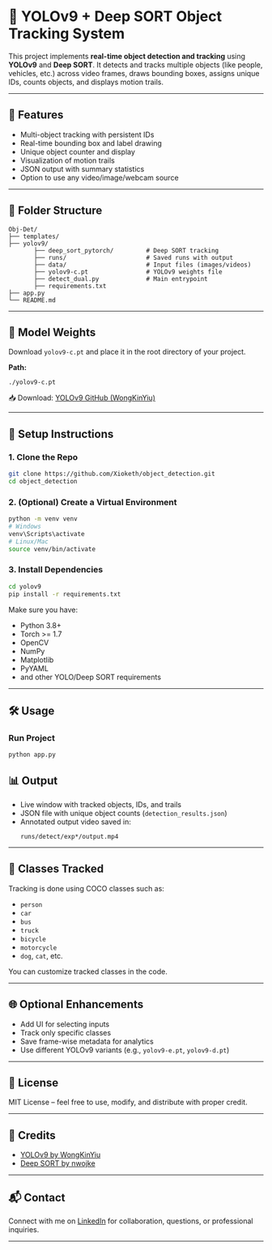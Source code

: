 # 🧠 YOLOv9 + Deep SORT Object Tracking System

This project implements **real-time object detection and tracking** using **YOLOv9** and **Deep SORT**. It detects and tracks multiple objects (like people, vehicles, etc.) across video frames, draws bounding boxes, assigns unique IDs, counts objects, and displays motion trails.

---

## 🚀 Features

- Multi-object tracking with persistent IDs  
- Real-time bounding box and label drawing  
- Unique object counter and display  
- Visualization of motion trails  
- JSON output with summary statistics  
- Option to use any video/image/webcam source  

---

## 📁 Folder Structure

```
Obj-Det/
├── templates/ 
├── yolov9/
       ├── deep_sort_pytorch/         # Deep SORT tracking
       ├── runs/                      # Saved runs with output
       ├── data/                      # Input files (images/videos)
       ├── yolov9-c.pt                # YOLOv9 weights file
       ├── detect_dual.py             # Main entrypoint
       ├── requirements.txt
├── app.py
└── README.md
```

---

## 💾 Model Weights

Download `yolov9-c.pt` and place it in the root directory of your project.

**Path:**
```
./yolov9-c.pt
```

📥 Download: [YOLOv9 GitHub (WongKinYiu)](https://github.com/WongKinYiu/yolov9/releases/tag/v0.1)

---

## 🔧 Setup Instructions

### 1. Clone the Repo
```bash
git clone https://github.com/Xioketh/object_detection.git
cd object_detection
```

### 2. (Optional) Create a Virtual Environment
```bash
python -m venv venv
# Windows
venv\Scripts\activate
# Linux/Mac
source venv/bin/activate
```

### 3. Install Dependencies
```bash
cd yolov9
pip install -r requirements.txt
```

Make sure you have:
- Python 3.8+
- Torch >= 1.7
- OpenCV
- NumPy
- Matplotlib
- PyYAML
- and other YOLO/Deep SORT requirements

---

## 🛠️ Usage

### Run Project
```bash
python app.py
```


## 📊 Output

- Live window with tracked objects, IDs, and trails
- JSON file with unique object counts (`detection_results.json`)
- Annotated output video saved in:
  ```
  runs/detect/exp*/output.mp4
  ```

---

## 🧠 Classes Tracked

Tracking is done using COCO classes such as:

- `person`
- `car`
- `bus`
- `truck`
- `bicycle`
- `motorcycle`
- `dog`, `cat`, etc.

You can customize tracked classes in the code.

---

## 🌐 Optional Enhancements

- Add UI for selecting inputs
- Track only specific classes
- Save frame-wise metadata for analytics
- Use different YOLOv9 variants (e.g., `yolov9-e.pt`, `yolov9-d.pt`)

---

## 🧾 License

MIT License – feel free to use, modify, and distribute with proper credit.

---

## 🙌 Credits

- [YOLOv9 by WongKinYiu](https://github.com/WongKinYiu/yolov9)
- [Deep SORT by nwojke](https://github.com/nwojke/deep_sort)
---

## 📬 Contact

Connect with me on [LinkedIn](https://www.linkedin.com/in/kethaka-janadithya-ranasinghe-a73ab7242/) for collaboration, questions, or professional inquiries.

---